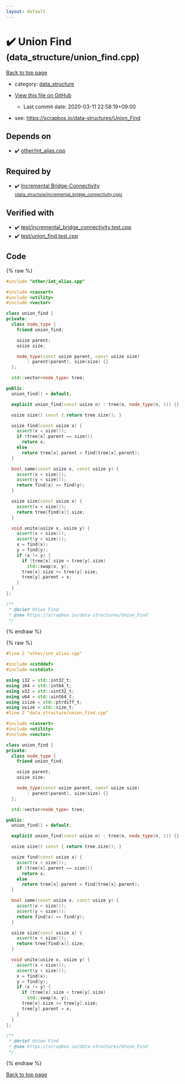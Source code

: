 ```yaml
---
layout: default
---
```


<!-- mathjax config similar to math.stackexchange -->
<script type="text/javascript" async
  src="https://cdnjs.cloudflare.com/ajax/libs/mathjax/2.7.5/MathJax.js?config=TeX-MML-AM_CHTML">
</script>
<script type="text/x-mathjax-config">
  MathJax.Hub.Config({
    TeX: { equationNumbers: { autoNumber: "AMS" }},
    tex2jax: {
      inlineMath: [ ['$','$'] ],
      processEscapes: true
    },
    "HTML-CSS": { matchFontHeight: false },
    displayAlign: "left",
    displayIndent: "2em"
  });
</script>

<script type="text/javascript" src="https://cdnjs.cloudflare.com/ajax/libs/jquery/3.4.1/jquery.min.js"></script>
<script src="https://cdn.jsdelivr.net/npm/jquery-balloon-js@1.1.2/jquery.balloon.min.js" integrity="sha256-ZEYs9VrgAeNuPvs15E39OsyOJaIkXEEt10fzxJ20+2I=" crossorigin="anonymous"></script>
<script type="text/javascript" src="../../assets/js/copy-button.js"></script>
<link rel="stylesheet" href="../../assets/css/copy-button.css" />


# :heavy_check_mark: Union Find <small>(data_structure/union_find.cpp)</small>

<a href="../../index.html">Back to top page</a>

* category: <a href="../../index.html#c8f6850ec2ec3fb32f203c1f4e3c2fd2">data_structure</a>
* <a href="{{ site.github.repository_url }}/blob/master/data_structure/union_find.cpp">View this file on GitHub</a>
    - Last commit date: 2020-03-11 22:58:19+09:00


* see: <a href="https://scrapbox.io/data-structures/Union_Find">https://scrapbox.io/data-structures/Union_Find</a>


## Depends on

* :heavy_check_mark: <a href="../other/int_alias.cpp.html">other/int_alias.cpp</a>


## Required by

* :heavy_check_mark: <a href="incremental_bridge_connectivity.cpp.html">Incremental Bridge-Connectivity <small>(data_structure/incremental_bridge_connectivity.cpp)</small></a>


## Verified with

* :heavy_check_mark: <a href="../../verify/test/incremental_bridge_connectivity.test.cpp.html">test/incremental_bridge_connectivity.test.cpp</a>
* :heavy_check_mark: <a href="../../verify/test/union_find.test.cpp.html">test/union_find.test.cpp</a>


## Code

<a id="unbundled"></a>
{% raw %}
```cpp
#include "other/int_alias.cpp"

#include <cassert>
#include <utility>
#include <vector>

class union_find {
private:
  class node_type {
    friend union_find;

    usize parent;
    usize size;

    node_type(const usize parent, const usize size)
        : parent(parent), size(size) {}
  };

  std::vector<node_type> tree;

public:
  union_find() = default;

  explicit union_find(const usize n) : tree(n, node_type(n, 1)) {}

  usize size() const { return tree.size(); }

  usize find(const usize x) {
    assert(x < size());
    if (tree[x].parent == size())
      return x;
    else
      return tree[x].parent = find(tree[x].parent);
  }

  bool same(const usize x, const usize y) {
    assert(x < size());
    assert(y < size());
    return find(x) == find(y);
  }

  usize size(const usize x) {
    assert(x < size());
    return tree[find(x)].size;
  }

  void unite(usize x, usize y) {
    assert(x < size());
    assert(y < size());
    x = find(x);
    y = find(y);
    if (x != y) {
      if (tree[x].size < tree[y].size)
        std::swap(x, y);
      tree[x].size += tree[y].size;
      tree[y].parent = x;
    }
  }
};

/**
 * @brief Union Find
 * @see https://scrapbox.io/data-structures/Union_Find
 */

```
{% endraw %}

<a id="bundled"></a>
{% raw %}
```cpp
#line 2 "other/int_alias.cpp"

#include <cstddef>
#include <cstdint>

using i32 = std::int32_t;
using i64 = std::int64_t;
using u32 = std::uint32_t;
using u64 = std::uint64_t;
using isize = std::ptrdiff_t;
using usize = std::size_t;
#line 2 "data_structure/union_find.cpp"

#include <cassert>
#include <utility>
#include <vector>

class union_find {
private:
  class node_type {
    friend union_find;

    usize parent;
    usize size;

    node_type(const usize parent, const usize size)
        : parent(parent), size(size) {}
  };

  std::vector<node_type> tree;

public:
  union_find() = default;

  explicit union_find(const usize n) : tree(n, node_type(n, 1)) {}

  usize size() const { return tree.size(); }

  usize find(const usize x) {
    assert(x < size());
    if (tree[x].parent == size())
      return x;
    else
      return tree[x].parent = find(tree[x].parent);
  }

  bool same(const usize x, const usize y) {
    assert(x < size());
    assert(y < size());
    return find(x) == find(y);
  }

  usize size(const usize x) {
    assert(x < size());
    return tree[find(x)].size;
  }

  void unite(usize x, usize y) {
    assert(x < size());
    assert(y < size());
    x = find(x);
    y = find(y);
    if (x != y) {
      if (tree[x].size < tree[y].size)
        std::swap(x, y);
      tree[x].size += tree[y].size;
      tree[y].parent = x;
    }
  }
};

/**
 * @brief Union Find
 * @see https://scrapbox.io/data-structures/Union_Find
 */

```
{% endraw %}

<a href="../../index.html">Back to top page</a>

